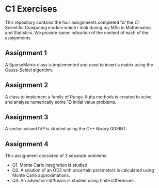 # C1 Exercises

This repository contains the four assignments completed for the C1 Scientific Computing module which I took during my MSc in Mathematics and Statistics. We provide some indication of the content of each of the assignments.

## Assignment 1
A SparseMatrix class is implemented and used to invert a matrix using the Gauss-Seidel algorithm.

## Assignment 2
A class to implement a family of Runga-Kutta methods is created to solve and analyse numerically some 1D initial value problems. 

## Assignment 3
A vector-valued IVP is studied using the C++ library ODEINT.

## Assignment 4
This assignment consisted of 3 separate problems:
* Q1. Monte Carlo integration is studied.
* Q2. A solution of an ODE with uncertain parameters is calculated using Monte Carlo approximations.
* Q3. An advection-diffusion is studied using finite differences.  

